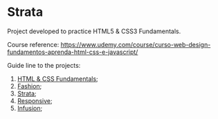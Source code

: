 # Strata

Project developed to practice HTML5 & CSS3 Fundamentals. 

Course reference: https://www.udemy.com/course/curso-web-design-fundamentos-aprenda-html-css-e-javascript/

Guide line to the projects: 
1. [HTML & CSS Fundamentals](https://github.com/Arth-Monteiro/html-css-fundamentals);
2. [Fashion](https://github.com/Arth-Monteiro/fashion-fundamentals);
3. [Strata](https://github.com/Arth-Monteiro/strata-fundamentals);
4. [Responsive](https://github.com/Arth-Monteiro/responsive-fundamentals);
5. [Infusion](https://github.com/Arth-Monteiro/infusion-fundamentals);